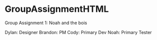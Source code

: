 # GroupAssignmentHTML
Group Assignment 1: Noah and the bois

Dylan: Designer
Brandon: PM
Cody: Primary Dev
Noah: Primary Tester
